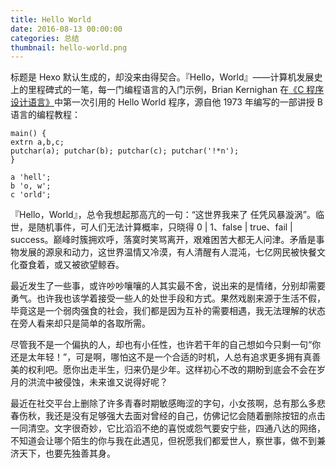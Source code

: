 ```yaml
---
title: Hello World
date: 2016-08-13 00:00:00
categories: 总结
thumbnail: hello-world.png
---
```


标题是 Hexo 默认生成的，却没来由得契合。『Hello，World』——计算机发展史上的里程碑式的一笔，每一门编程语言的入门示例，Brian Kernighan 在[《C 程序设计语言》](https://book.douban.com/subject/1139336/)中第一次引用的 Hello World 程序，源自他 1973 年编写的一部讲授 B 语言的编程教程：

<!--more-->

```basic
main() {
extrn a,b,c;
putchar(a); putchar(b); putchar(c); putchar('!*n');
}

a 'hell';
b 'o, w';
c 'orld';
```

『Hello，World』，总令我想起那高亢的一句：“这世界我来了 任凭风暴漩涡”。临世，是随机事件，可人们无法计算概率，只晓得 0 | 1、false | true、fail | success。巅峰时簇拥欢呼，落寞时笑骂离开，艰难困苦大都无人问津。矛盾是事物发展的源泉和动力，这世界温情又冷漠，有人清醒有人混沌，七亿网民被快餐文化蚕食着，或又被欲望鲸吞。

最近发生了一些事，或许吵吵嚷嚷的人其实最不舍，说出来的是情绪，分别却需要勇气。也许我也该学着接受一些人的处世手段和方式。果然戏剧来源于生活不假，毕竟这是一个弱肉强食的社会，我们都是因为互补的需要相遇，我无法理解的状态在旁人看来却只是简单的各取所需。

尽管我不是一个偏执的人，却也有小任性，也许若干年的自己想如今只剩一句“你还是太年轻！”，可是啊，哪怕这不是一个合适的时机，人总有追求更多拥有真善美的权利吧。愿你出走半生，归来仍是少年。这样初心不改的期盼到底会不会在岁月的洪流中被侵蚀，未来谁又说得好呢？

最近在社交平台上删除了许多青春时期敏感晦涩的字句，小女孩啊，总有那么多悲春伤秋，我还是没有足够强大去面对曾经的自己，仿佛记忆会随着删除按钮的点击一同清空。文字很奇妙，它比滔滔不绝的喜悦或怨气要安宁些，四通八达的网络，不知道会让哪个陌生的你与我在此遇见，但祝愿我们都爱世人，察世事，做不到兼济天下，也要先独善其身。
